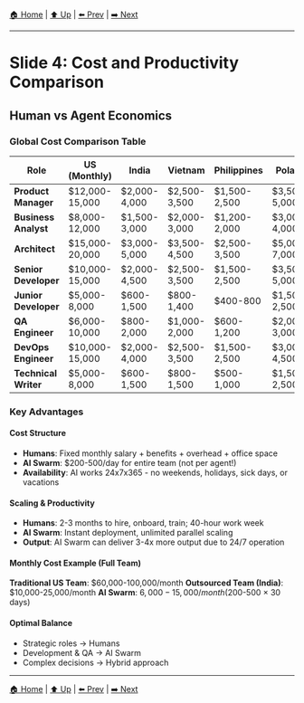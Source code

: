 [🏠 Home](../slide-deck.md) | [⬆️ Up](../slide-deck.md) | [⬅️ Prev](slide-03-agent-augmented.md) | [➡️ Next](slide-05-development-principles.md)

---

# Slide 4: Cost and Productivity Comparison

## Human vs Agent Economics

### Global Cost Comparison Table

| Role | US (Monthly) | India | Vietnam | Philippines | Poland | AI Swarm |
|------|--------------|-------|---------|-------------|---------|----------|
| **Product Manager** | $12,000-15,000 | $2,000-4,000 | $2,500-3,500 | $1,500-2,500 | $3,500-5,000 | Human only |
| **Business Analyst** | $8,000-12,000 | $1,500-3,000 | $2,000-3,000 | $1,200-2,000 | $3,000-4,000 | Included |
| **Architect** | $15,000-20,000 | $3,000-5,000 | $3,500-4,500 | $2,500-3,500 | $5,000-7,000 | in |
| **Senior Developer** | $10,000-15,000 | $2,000-4,500 | $2,500-3,500 | $1,500-2,500 | $3,500-5,000 | $200-500 |
| **Junior Developer** | $5,000-8,000 | $600-1,500 | $800-1,400 | $400-800 | $1,500-2,500 | per day |
| **QA Engineer** | $6,000-10,000 | $800-2,000 | $1,000-2,000 | $600-1,200 | $2,000-3,000 | (entire |
| **DevOps Engineer** | $10,000-15,000 | $2,000-4,000 | $2,500-3,500 | $1,500-2,500 | $3,000-4,500 | swarm) |
| **Technical Writer** | $5,000-8,000 | $600-1,500 | $800-1,500 | $500-1,000 | $1,500-2,500 | **24x7** |

### Key Advantages

#### Cost Structure

- **Humans**: Fixed monthly salary + benefits + overhead + office space
- **AI Swarm**: $200-500/day for entire team (not per agent!)
- **Availability**: AI works 24x7x365 - no weekends, holidays, sick days, or vacations

#### Scaling & Productivity

- **Humans**: 2-3 months to hire, onboard, train; 40-hour work week
- **AI Swarm**: Instant deployment, unlimited parallel scaling
- **Output**: AI Swarm can deliver 3-4x more output due to 24/7 operation

#### Monthly Cost Example (Full Team)

**Traditional US Team**: $60,000-100,000/month
**Outsourced Team (India)**: $10,000-25,000/month
**AI Swarm**: $6,000-15,000/month ($200-500 × 30 days)

#### Optimal Balance

- Strategic roles → Humans
- Development & QA → AI Swarm
- Complex decisions → Hybrid approach

---

[🏠 Home](../slide-deck.md) | [⬆️ Up](../slide-deck.md) | [⬅️ Prev](slide-03-agent-augmented.md) | [➡️ Next](slide-05-development-principles.md)
